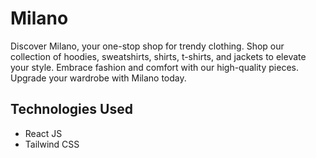 # Milano

Discover Milano, your one-stop shop for trendy clothing. Shop our collection of hoodies, sweatshirts, shirts, t-shirts, and jackets to elevate your style. Embrace fashion and comfort with our high-quality pieces. Upgrade your wardrobe with Milano today.

## Technologies Used
- React JS
- Tailwind CSS

